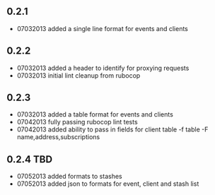 ## 0.2.1
* 07032013 added a single line format for events and clients

## 0.2.2
* 07032013 added a header to identify for proxying requests
* 07032013 initial lint cleanup from rubocop

## 0.2.3
* 07032013 added a table format for events and clients
* 07042013 fully passing rubocop lint tests
* 07042013 added ability to pass in fields for client table -f table -F name,address,subscriptions

## 0.2.4 TBD
* 07052013 added formats to stashes
* 07052013 added json to formats for event, client and stash list
